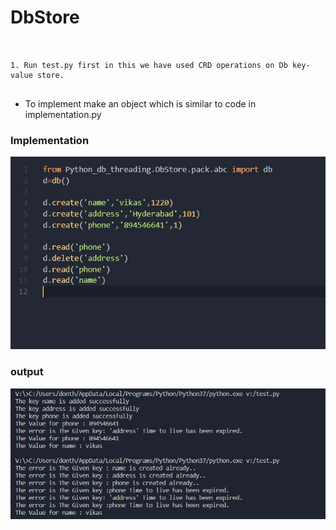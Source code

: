 # DbStore
```


1. Run test.py first in this we have used CRD operations on Db key-value store.
   
```


* To implement make an object which is similar  to code in implementation.py

### Implementation
![code](https://github.com/vikasdo/DbStore/blob/main/screenshots/code.JPG)
### output


![output](https://github.com/vikasdo/DbStore/blob/main/screenshots/Capture.JPG)

